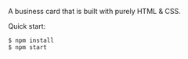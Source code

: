 A business card that is built with purely HTML & CSS.

Quick start:

```
$ npm install
$ npm start
````
